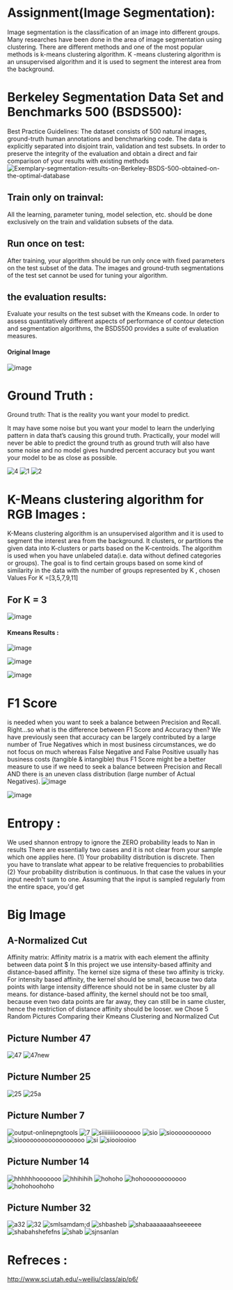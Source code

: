 # Assignment(Image Segmentation): 
Image segmentation is the classification of an image into different groups. Many researches have been done in the area of image segmentation using clustering. There are different methods and one of the most popular methods is k-means clustering algorithm. K -means clustering algorithm is an unsupervised algorithm and it is used to segment the interest area from the background.

# Berkeley Segmentation Data Set and Benchmarks 500 (BSDS500):

Best Practice Guidelines: The dataset consists of 500 natural images, ground-truth human annotations and benchmarking code. The data is explicitly separated into disjoint train, validation and test subsets. In order to preserve the integrity of the evaluation and obtain a direct and fair comparison of your results with existing methods
![Exemplary-segmentation-results-on-Berkeley-BSDS-500-obtained-on-the-optimal-database](https://user-images.githubusercontent.com/46167070/69013051-7fa3dd80-0984-11ea-87ec-feff1e516b88.png)

## Train only on trainval:
All the learning, parameter tuning, model selection, etc. should be done exclusively on the train and validation subsets of the data.

## Run once on test:
After training, your algorithm should be run only once with fixed parameters on the test subset of the data. The images and ground-truth segmentations of the test set cannot be used for tuning your algorithm.

## the evaluation results: 
Evaluate your results on the test subset with the Kmeans code. In order to assess quantitatively different aspects of performance of contour detection and segmentation algorithms, the BSDS500 provides a suite of evaluation measures.
 
  #### Original Image
 ![image](https://user-images.githubusercontent.com/46167070/69013175-ef669800-0985-11ea-8a6a-d08f8ae63e89.png)
 # Ground Truth :
 Ground truth: That is the reality you want your model to predict.

It may have some noise but you want your model to learn the underlying pattern in data that’s causing this ground truth. Practically, your model will never be able to predict the ground truth as ground truth will also have some noise and no model gives hundred percent accuracy but you want your model to be as close as possible.

 ![4](https://user-images.githubusercontent.com/46167070/69377529-2524bd00-0cb5-11ea-9c77-25cc2042f9a9.PNG)
![1](https://user-images.githubusercontent.com/46167070/69377531-25bd5380-0cb5-11ea-816d-9e289d575b49.PNG)
![2](https://user-images.githubusercontent.com/46167070/69377532-25bd5380-0cb5-11ea-9323-f93674274665.PNG)

 # K-Means clustering algorithm for RGB Images :
 K-Means clustering algorithm is an unsupervised algorithm and it is used to segment the interest area from the background. It clusters, or partitions the given data into K-clusters or parts based on the K-centroids.
The algorithm is used when you have unlabeled data(i.e. data without defined categories or groups). The goal is to find certain groups based on some kind of similarity in the data with the number of groups represented by K , chosen Values For K =[3,5,7,9,11]
##  For K = 3 
![image](https://user-images.githubusercontent.com/46167070/69378791-c6ad0e00-0cb7-11ea-9121-d30b9ae0d5bc.png)

 


  #### Kmeans Results :
 ![image](https://user-images.githubusercontent.com/46167070/69013329-85e78900-0987-11ea-8d87-ed297f3fc71b.png)

![image](https://user-images.githubusercontent.com/46167070/69013349-a31c5780-0987-11ea-9087-184f91646ed9.png)

![image](https://user-images.githubusercontent.com/46167070/69013390-ed9dd400-0987-11ea-8528-23c5314f47c2.png)
# F1 Score
is needed when you want to seek a balance between Precision and Recall. Right…so what is the difference between F1 Score and Accuracy then? We have previously seen that accuracy can be largely contributed by a large number of True Negatives which in most business circumstances, we do not focus on much whereas False Negative and False Positive usually has business costs (tangible & intangible) thus F1 Score might be a better measure to use if we need to seek a balance between Precision and Recall AND there is an uneven class distribution (large number of Actual Negatives).
![image](https://user-images.githubusercontent.com/46167070/69375033-05d76100-0cb0-11ea-9188-659045d8fe3f.png)

![image](https://user-images.githubusercontent.com/46167070/69377898-d88db180-0cb5-11ea-9939-4b4537c08623.png)

# Entropy :
We used shannon entropy to ignore the ZERO probability leads to Nan in results
There are essentially two cases and it is not clear from your sample which one applies here.
(1) Your probability distribution is discrete. Then you have to translate what appear to be relative frequencies to probabilities
(2) Your probability distribution is continuous. In that case the values in your input needn't sum to one. Assuming that the input is sampled regularly from the entire space, you'd get


# Big Image 
## A-Normalized Cut 
Affinity matrix: Affinity matrix is a  matrix with each element the affinity between data point $  In this project we use intensity-based affinity and distance-based affinity. The kernel size sigma of these two affinity is tricky. For intensity based affinity, the kernel  should be small, because two data points with large intensity difference should not be in same cluster by all means. for distance-based affinity, the kernel  should not be too small, because even two data points are far away, they can still be in same cluster, hence the restriction of distance affinity should be looser.
we Chose 5 Random Pictures Comparing their Kmeans Clustering and Normalized Cut



## Picture Number 47 
![47](https://user-images.githubusercontent.com/46167070/69384562-50170d00-0cc5-11ea-84fa-0b4dd59eed0d.PNG)
![47new](https://user-images.githubusercontent.com/46167070/69384564-50afa380-0cc5-11ea-9ff9-c4ee0935ca21.PNG)

## Picture Number 25
![25](https://user-images.githubusercontent.com/46167070/69379823-e0e7eb80-0cb9-11ea-8366-fbe78ac23f65.PNG)
![25a](https://user-images.githubusercontent.com/46167070/69380038-4c31bd80-0cba-11ea-9583-c504162cbc1b.PNG)

## Picture Number 7
![output-onlinepngtools](https://user-images.githubusercontent.com/46167070/69382034-d5e38a00-0cbe-11ea-9a08-ac26e16ab967.png)
![7](https://user-images.githubusercontent.com/46167070/69382035-d5e38a00-0cbe-11ea-9080-4f925708ab9e.PNG)
![siiiiiiiiiooooooo](https://user-images.githubusercontent.com/46167070/69387742-7e99e580-0ccf-11ea-882f-ebe1fac7ed5b.PNG)
![sio](https://user-images.githubusercontent.com/46167070/69387743-7e99e580-0ccf-11ea-8ee0-de1dbec3b15b.PNG)
![siooooooooooo](https://user-images.githubusercontent.com/46167070/69387744-7e99e580-0ccf-11ea-9aea-020113d9d9ca.PNG)
![sioooooooooooooooooo](https://user-images.githubusercontent.com/46167070/69387745-7f327c00-0ccf-11ea-8cc5-e0c005797959.PNG)
![si](https://user-images.githubusercontent.com/46167070/69387746-7f327c00-0ccf-11ea-8875-d876920a6c30.PNG)
![siooiooioo](https://user-images.githubusercontent.com/46167070/69387747-7f327c00-0ccf-11ea-8f40-602c8780bcd1.PNG)


## Picture Number 14
![hhhhhhooooooo](https://user-images.githubusercontent.com/46167070/69387617-0fbc8c80-0ccf-11ea-97fb-817da36ebe54.PNG)
![hhihihih](https://user-images.githubusercontent.com/46167070/69387618-0fbc8c80-0ccf-11ea-899c-4be55fe797d4.PNG)
![hohoho](https://user-images.githubusercontent.com/46167070/69387620-10552300-0ccf-11ea-9688-7dc6d9f20855.PNG)
![hohoooooooooooo](https://user-images.githubusercontent.com/46167070/69387621-10552300-0ccf-11ea-907c-bd33e3ec2b39.PNG)
![hohohoohoho](https://user-images.githubusercontent.com/46167070/69387622-10552300-0ccf-11ea-8407-52ebfcc2b4bd.PNG)

## Picture Number 32
![a32](https://user-images.githubusercontent.com/46167070/69381091-a469bf00-0cbc-11ea-85eb-a24ec79c3cc6.PNG)
![32](https://user-images.githubusercontent.com/46167070/69381092-a5025580-0cbc-11ea-823b-b26ebbf90c6e.PNG)
![smlsamdam;d](https://user-images.githubusercontent.com/46167070/69387777-9c674a80-0ccf-11ea-905a-308edc0c3b56.PNG)
![shbasheb](https://user-images.githubusercontent.com/46167070/69387778-9cffe100-0ccf-11ea-8faf-2ca1e11e1b8b.PNG)
![shabaaaaaaahseeeeee](https://user-images.githubusercontent.com/46167070/69387779-9cffe100-0ccf-11ea-8093-848ff2cb6b22.PNG)
![shabahshefefns](https://user-images.githubusercontent.com/46167070/69387780-9cffe100-0ccf-11ea-8222-961ddfc707fe.PNG)
![shab](https://user-images.githubusercontent.com/46167070/69387783-9d987780-0ccf-11ea-8fcb-241ef0dfa42c.PNG)
![sjnsanlan](https://user-images.githubusercontent.com/46167070/69387784-9e310e00-0ccf-11ea-9b6b-1c83bd41f724.PNG)


# Refreces : 
http://www.sci.utah.edu/~weiliu/class/aip/p6/

